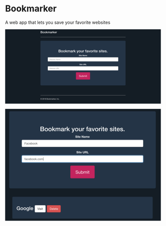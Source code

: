 # Bookmarker
A web app that lets you save your favorite websites


![alt text](https://github.com/siman4457/Bookmarker/blob/master/Screenshots/Screen%20Shot%202018-12-17%20at%207.02.30%20PM.png)

![alt text](https://github.com/siman4457/Bookmarker/blob/master/Screenshots/Screen%20Shot%202018-12-17%20at%207.03.11%20PM.png)
